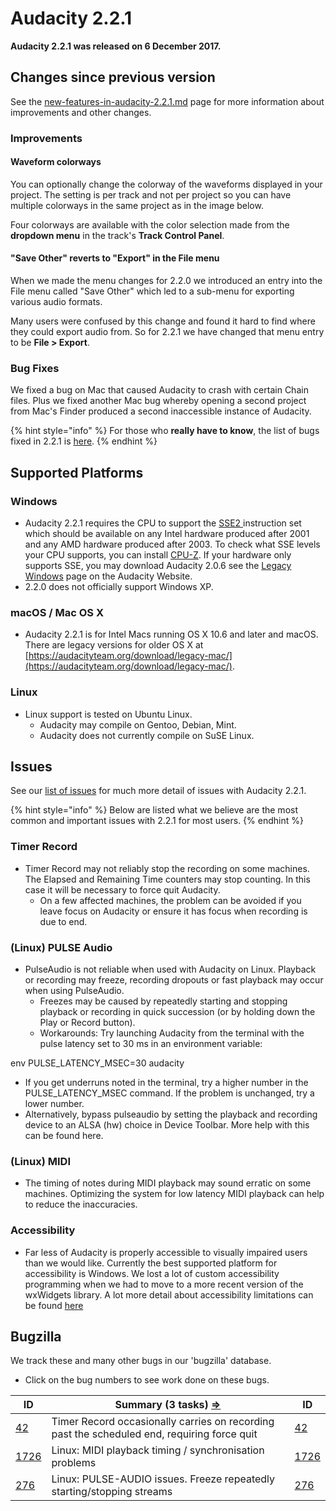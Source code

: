 # Audacity 2.2.1

**Audacity 2.2.1 was released on 6 December 2017.**

## Changes since previous version

See the [new-features-in-audacity-2.2.1.md](new-features-in-audacity-2.2.1.md "mention") page for more information about improvements and other changes.

### Improvements

#### **Waveform colorways**

You can optionally change the colorway of the waveforms displayed in your project. The setting is per track and not per project so you can have multiple colorways in the same project as in the image below.

Four colorways are available with the color selection made from the **dropdown menu** in the track's **Track Control Panel**.

#### "Save Other" reverts to "Export" in the File menu

When we made the menu changes for 2.2.0 we introduced an entry into the File menu called "Save Other" which led to a sub-menu for exporting various audio formats.

Many users were confused by this change and found it hard to find where they could export audio from. So for 2.2.1 we have changed that menu entry to be **File > Export**.

### Bug Fixes

We fixed a bug on Mac that caused Audacity to crash with certain Chain files. Plus we fixed another Mac bug whereby opening a second project from Mac's Finder produced a second inaccessible instance of Audacity.

{% hint style="info" %}
For those who **really have to know**, the list of bugs fixed in 2.2.1 is [here](broken-reference).
{% endhint %}

## Supported Platforms

### Windows

* Audacity 2.2.1 requires the CPU to support the [SSE2 ](http://en.wikipedia.org/wiki/SSE2)instruction set which should be available on any Intel hardware produced after 2001 and any AMD hardware produced after 2003. To check what SSE levels your CPU supports, you can install [CPU-Z](http://www.cpuid.com/softwares/cpu-z.html). If your hardware only supports SSE, you may download Audacity 2.0.6 see the [Legacy Windows](https://www.audacityteam.org/download/legacy-windows/) page on the Audacity Website.
* 2.2.0 does not officially support Windows XP.

### macOS / Mac OS X

* Audacity 2.2.1 is for Intel Macs running OS X 10.6 and later and macOS. There are legacy versions for older OS X at [https://audacityteam.org/download/legacy-mac/](https://audacityteam.org/download/legacy-mac/).

### Linux

* Linux support is tested on Ubuntu Linux.
  * Audacity may compile on Gentoo, Debian, Mint.
  * Audacity does not currently compile on SuSE Linux.

## Issues

See our [list of issues](broken-reference) for much more detail of issues with Audacity 2.2.1.

{% hint style="info" %}
Below are listed what we believe are the most common and important issues with 2.2.1 for most users.
{% endhint %}

### Timer Record

* Timer Record may not reliably stop the recording on some machines. The Elapsed and Remaining Time counters may stop counting. In this case it will be necessary to force quit Audacity.
  * On a few affected machines, the problem can be avoided if you leave focus on Audacity or ensure it has focus when recording is due to end.

### (Linux) PULSE Audio

* PulseAudio is not reliable when used with Audacity on Linux. Playback or recording may freeze, recording dropouts or fast playback may occur when using PulseAudio.
  * Freezes may be caused by repeatedly starting and stopping playback or recording in quick succession (or by holding down the Play or Record button).
  * Workarounds: Try launching Audacity from the terminal with the pulse latency set to 30 ms in an environment variable:

env PULSE\_LATENCY\_MSEC=30 audacity

* If you get underruns noted in the terminal, try a higher number in the PULSE\_LATENCY\_MSEC command. If the problem is unchanged, try a lower number.
* Alternatively, bypass pulseaudio by setting the playback and recording device to an ALSA (hw) choice in Device Toolbar. More help with this can be found here.

### (Linux) MIDI

* The timing of notes during MIDI playback may sound erratic on some machines. Optimizing the system for low latency MIDI playback can help to reduce the inaccuracies.

### Accessibility

* Far less of Audacity is properly accessible to visually impaired users than we would like. Currently the best supported platform for accessibility is Windows. We lost a lot of custom accessibility programming when we had to move to a more recent version of the wxWidgets library. A lot more detail about accessibility limitations can be found [here](broken-reference)

## Bugzilla

We track these and many other bugs in our 'bugzilla' database.

* Click on the bug numbers to see work done on these bugs.

| **ID**                                                         | **Summary (3 tasks)** [**⇒**](http://bugzilla.audacityteam.org/buglist.cgi?\&field0-0-0=bug\_id\&type0-0-0=equals\&value0-0-0=33\&field0-0-1=bug\_id\&type0-0-1=equals\&value0-0-1=42\&field0-0-2=bug\_id\&type0-0-2=equals\&value0-0-2=1462\&field0-0-3=bug\_id\&type0-0-3=equals\&value0-0-3=276\&field0-0-4=bug\_id\&type0-0-4=equals\&value0-0-4=1726\&field0-1-0=bug\_status\&type0-1-0=notequals\&value0-1-0=CLOSED) | **ID**                                                         |
| -------------------------------------------------------------- | -------------------------------------------------------------------------------------------------------------------------------------------------------------------------------------------------------------------------------------------------------------------------------------------------------------------------------------------------------------------------------------------------------------------------- | -------------------------------------------------------------- |
| [42](http://bugzilla.audacityteam.org/show\_bug.cgi?id=42)     | Timer Record occasionally carries on recording past the scheduled end, requiring force quit                                                                                                                                                                                                                                                                                                                                | [42](http://bugzilla.audacityteam.org/show\_bug.cgi?id=42)     |
| [1726](http://bugzilla.audacityteam.org/show\_bug.cgi?id=1726) | Linux: MIDI playback timing / synchronisation problems                                                                                                                                                                                                                                                                                                                                                                     | [1726](http://bugzilla.audacityteam.org/show\_bug.cgi?id=1726) |
| [276](http://bugzilla.audacityteam.org/show\_bug.cgi?id=276)   | Linux: PULSE-AUDIO issues. Freeze repeatedly starting/stopping streams                                                                                                                                                                                                                                                                                                                                                     | [276](http://bugzilla.audacityteam.org/show\_bug.cgi?id=276)   |
